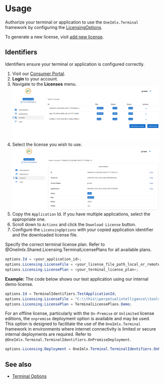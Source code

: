 # Usage
Authorize your terminal or application to use the `OneImlx.Terminal` framework by configuring the [LicensingOptions](xref:OneImlx.Terminal.Configuration.Options.LicensingOptions).

To generate a new license, visit [add new license](licensemgmt.md).

## Identifiers
Identifiers ensure your terminal or application is configured correctly.

1. Visit our [Consumer Portal](https://consumer.perpetualintelligence.com/).
2. **Login** to your account.
3. Navigate to the **Licenses** menu.
   ![Licenses](../../../images/terminal/licensing/licenses.png)
4. Select the license you wish to use.
   ![Select](../../../images/terminal/licensing/select-license.png)
5. Copy the `Application` Id. If you have multiple applications, select the appropriate one.
6. Scroll down to `Actions` and click the `Download License` button.
7. Configure the `LicensingOptions` with your copied application identifier and the downloaded license file.

Specify the correct terminal license plan. Refer to @OneImlx.Shared.Licensing.TerminalLicensePlans for all available plans.

```csharp
options.Id = <your_application_id>;
options.Licensing.LicenseFile = <your_license_file_path_local_or_remote>;
options.Licensing.LicensePlan = <your_terminal_license_plan>;
```

**Example:** The code below shows our test application using our internal demo license.

```csharp
options.Id = TerminalIdentifiers.TestApplicationId;
options.Licensing.LicenseFile = "C:\\this\\perpetualintelligence\\tools\\lic\\oneimlx-terminal-demo-test.json";
options.Licensing.LicensePlan = TerminalLicensePlans.Demo;
```

For an offline license, particularly with the `On-Premise` or `Unlimited` license editions, the `onpremise` deployment option is available and may be used. This option is designed to facilitate the use of the `OneImlx.Terminal` framework in environments where internet connectivity is limited or secure internal deployments are required. Refer to `@OneImlx.Terminal.TerminalIdentifiers.OnPremiseDeployment`.

```csharp
options.Licensing.Deployment = OneImlx.Terminal.TerminalIdentifiers.OnPremiseDeployment;
```

## See also
- [Terminal Options](../configuration/options.md)